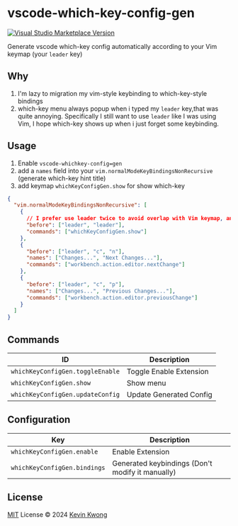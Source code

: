 # vscode-which-key-config-gen

<a href="https://marketplace.visualstudio.com/items?itemName=kvoon.which-key-config-gen" target="__blank"><img src="https://img.shields.io/visual-studio-marketplace/v/antfu.ext-name.svg?color=eee&amp;label=VS%20Code%20Marketplace&logo=visual-studio-code" alt="Visual Studio Marketplace Version" /></a>

Generate vscode which-key config automatically according to your Vim keymap (your `leader` key)

## Why

1. I'm lazy to migration my vim-style keybinding to which-key-style bindings
2. which-key menu always popup when i typed my `leader` key,that was quite annoying. Specifically I still want to use `leader` like I was using Vim, I hope which-key shows up when i just forget some keybinding.

## Usage

1. Enable `vscode-whichkey-config=gen`
2. add a `names` field into your `vim.normalModeKeyBindingsNonRecursive` (generate which-key hint title)
3. add keymap `whichKeyConfigGen.show` for show which-key

```json
{
  "vim.normalModeKeyBindingsNonRecursive": [
    {
      // I prefer use leader twice to avoid overlap with Vim keymap, and you can still use one leader
      "before": ["leader", "leader"],
      "commands": ["whichKeyConfigGen.show"]
    },
    {
      "before": ["leader", "c", "n"],
      "names": ["Changes...", "Next Changes..."],
      "commands": ["workbench.action.editor.nextChange"]
    },
    {
      "before": ["leader", "c", "p"],
      "names": ["Changes...", "Previous Changes..."],
      "commands": ["workbench.action.editor.previousChange"]
    }
  ]
}
```

## Commands

| ID                               | Description             |
| -------------------------------- | ----------------------- |
| `whichKeyConfigGen.toggleEnable` | Toggle Enable Extension |
| `whichKeyConfigGen.show`         | Show menu               |
| `whichKeyConfigGen.updateConfig` | Update Generated Config |

## Configuration

| Key                          | Description                                      |
| ---------------------------- | ------------------------------------------------ |
| `whichKeyConfigGen.enable`   | Enable Extension                                 |
| `whichKeyConfigGen.bindings` | Generated keybindings (Don't modify it manually) |

## License

[MIT](./LICENSE) License © 2024 [Kevin Kwong](https://github.com/kvoon3)
